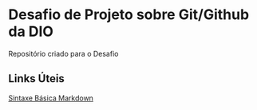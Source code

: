 # Desafio de Projeto sobre Git/Github da DIO
Repositório criado para o Desafio

## Links Úteis
[Sintaxe Básica Markdown](https://www.markdownguide.org/basic-syntax/)
